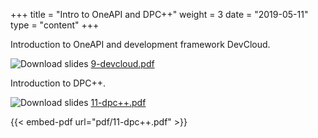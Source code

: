 +++
title = "Intro to OneAPI and DPC++"
weight = 3
date = "2019-05-11"
type = "content"
+++

Introduction to OneAPI and development framework DevCloud.

![Download slides](../../images/pdf_web.png) [9-devcloud.pdf](../../pdf/9-devcloud.pdf)



Introduction to DPC++.

![Download slides](../../images/pdf_web.png) [11-dpc++.pdf](../../pdf/11-dpc++.pdf)

{{< embed-pdf url="pdf/11-dpc++.pdf" >}}